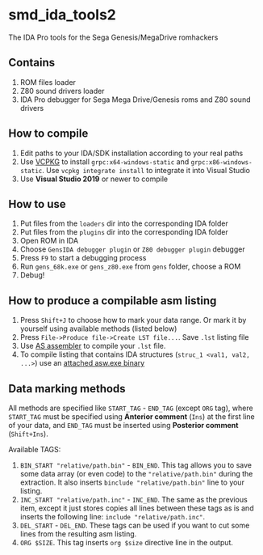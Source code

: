 # smd_ida_tools2
The IDA Pro tools for the Sega Genesis/MegaDrive romhackers

## Contains
1. ROM files loader
2. Z80 sound drivers loader
3. IDA Pro debugger for Sega Mega Drive/Genesis roms and Z80 sound drivers

## How to compile
1. Edit paths to your IDA/SDK installation according to your real paths
2. Use [VCPKG](https://vcpkg.io/) to install `grpc:x64-windows-static` and `grpc:x86-windows-static`. Use `vcpkg integrate install` to integrate it into Visual Studio
3. Use **Visual Studio 2019** or newer to compile

## How to use
1. Put files from the `loaders` dir into the corresponding IDA folder
2. Put files from the `plugins` dir into the corresponding IDA folder
3. Open ROM in IDA
4. Choose `GensIDA debugger plugin` or `Z80 debugger plugin` debugger
5. Press `F9` to start a debugging process
6. Run `gens_68k.exe` or `gens_z80.exe` from `gens` folder, choose a ROM
7. Debug!

## How to produce a compilable asm listing
1. Press `Shift+J` to choose how to mark your data range. Or mark it by yourself using available methods (listed below)
2. Press `File->Produce file->Create LST file...`. Save `.lst` listing file
3. Use [AS assembler](http://john.ccac.rwth-aachen.de:8000/as/index.html) to compile your `.lst` file.
4. To compile listing that contains IDA structures (`struc_1 <val1, val2, ...>`) use an [attached asw.exe binary](/bin/asw.exe)

## Data marking methods
All methods are specified like `START_TAG` - `END_TAG` (except `ORG` tag), where `START_TAG` must be specified using **Anterior comment** (`Ins`) at the first line of your data, and `END_TAG` must be inserted using **Posterior comment** (`Shift+Ins`).

Available TAGS:
1. `BIN_START "relative/path.bin"` - `BIN_END`. This tag allows you to save some data array (or even code) to the `"relative/path.bin"` during the extraction. It also inserts `binclude "relative/path.bin"` line to your listing.
2. `INC_START "relative/path.inc"` - `INC_END`. The same as the previous item, except it just stores copies all lines between these tags as is and inserts the following line: `include "relative/path.inc"`.
3. `DEL_START` - `DEL_END`. These tags can be used if you want to cut some lines from the resulting asm listing.
4. `ORG $SIZE`. This tag inserts `org $size` directive line in the output.
